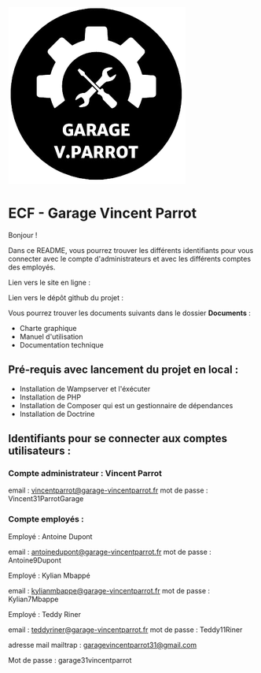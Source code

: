 <img src="public\images\Logo_V_Parrot_2.png">

<h1>ECF - Garage Vincent Parrot</h1>

Bonjour ! <br>

Dans ce README, vous pourrez trouver les différents identifiants pour vous connecter avec le compte d'administrateurs et avec les différents comptes des employés.

Lien vers le site en ligne : 

Lien vers le dépôt github du projet :


Vous pourrez trouver les documents suivants dans le dossier <b>Documents</b> :

<ul>
    <li>Charte graphique</li>
    <li>Manuel d'utilisation</li>
    <li>Documentation technique</li>
</ul>

<h2>Pré-requis avec lancement du projet en local :</h2>

<ul>
    <li>Installation de Wampserver et l'éxécuter</li>
    <li>Installation de PHP</li>
    <li>Installation de Composer qui est un gestionnaire de dépendances</li>
    <li>Installation de Doctrine</li>
</ul>

<h2>Identifiants pour se connecter aux comptes utilisateurs :</h2>

<h3>Compte administrateur : Vincent Parrot</h3>

email : vincentparrot@garage-vincentparrot.fr
mot de passe : Vincent31ParrotGarage

<h3>Compte employés :</h3>

Employé : Antoine Dupont

email : antoinedupont@garage-vincentparrot.fr
mot de passe : Antoine9Dupont


Employé : Kylian Mbappé

email : kylianmbappe@garage-vincentparrot.fr
mot de passe : Kylian7Mbappe


Employé : Teddy Riner

email : teddyriner@garage-vincentparrot.fr
mot de passe : Teddy11Riner


adresse mail mailtrap :
garagevincentparrot31@gmail.com

Mot de passe :
garage31vincentparrot